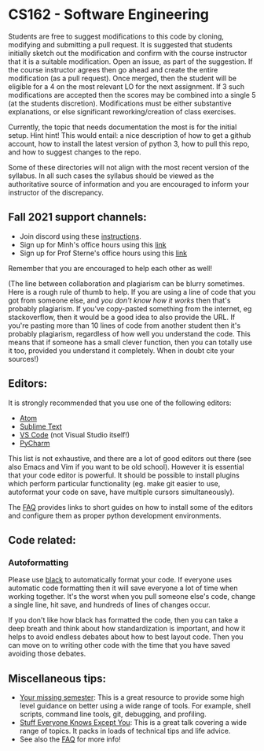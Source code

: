 # CS162 - Software Engineering

Students are free to suggest modifications to this code by cloning, modifying and submitting a pull request.  It is suggested that students initially sketch out the modification and confirm with the course instructor that it is a suitable modification.  Open an issue, as part of the suggestion.  If the course instructor agrees then go ahead and create the entire modification (as a pull request). Once merged, then the student will be eligible for a 4 on the most relevant LO for the next assignment.  If 3 such modifications are accepted then the scores may be combined into a single 5 (at the students discretion).  Modifications must be either substantive explanations, or else significant reworking/creation of class exercises.

Currently, the topic that needs documentation the most is for the initial setup.  Hint hint!  This would entail: a nice description of how to get a github account, how to install the latest version of python 3, how to pull this repo, and how to suggest changes to the repo.

Some of these directories will not align with the most recent version of the syllabus.  In all such cases the syllabus should be viewed as the authoritative source of information and you are encouraged to inform your instructor of the discrepancy.

## Fall 2021 support channels:
- Join discord using these [instructions](https://docs.google.com/document/d/1XL6PUEGJCiU-ekFPPFKgOfsp0Op2LACFyeaL-_UT6MA/edit?usp=sharing).
- Sign up for Minh's office hours using this [link](https://calendly.com/minh-nguyen-oh/cs162)
- Sign up for Prof Sterne's office hours using this [link](https://calendar.google.com/calendar/u/0/selfsched?sstoken=UUFVNEo3TG1xaktPfGRlZmF1bHR8YjY5ZjlmNTdmZjIxZWJiMDlhYmJkY2M4MTA5ZTlmNDA)

Remember that you are encouraged to help each other as well! 

(The line between collaboration and plagiarism can be blurry sometimes. Here is a rough rule of thumb to help. If you are using a line of code that you got from someone else, and *you don't know how it works* then that's probably plagiarism. If you've copy-pasted something from the internet, eg stackoverflow, then it would be a good idea to also provide the URL. If you're pasting more than 10 lines of code from another student then it's probably plagiarism, regardless of how well you understand the code. This means that if someone has a small clever function, then you can totally use it too, provided you understand it completely. When in doubt cite your sources!)

## Editors:
It is strongly recommended that you use one of the following editors:
 - [Atom](https://atom.io/)
 - [Sublime Text](https://www.sublimetext.com/)
 - [VS Code](https://code.visualstudio.com/) (not Visual Studio itself!)
 - [PyCharm](https://www.jetbrains.com/pycharm/)

This list is not exhaustive, and there are a lot of good editors out there (see also Emacs and Vim if you want to be old school).
However it is essential that your code editor is powerful. It should be possible to install plugins which perform particular functionality (eg. make git easier to use, autoformat your code on save, have multiple cursors simultaneously).

The [FAQ](FAQ.md) provides links to short guides on how to install some of the editors and configure them as proper python development environments.


## Code related:

### Autoformatting
Please use [black](https://pypi.org/project/black/) to automatically format your code. If everyone uses automatic code formatting then it will save everyone a lot of time when working together. It's the worst when you pull someone else's code, change a single line, hit save, and hundreds of lines of changes occur.

If you don't like how black has formatted the code, then you can take a deep breath
and think about how standardization is important, and how it helps to avoid
endless debates about how to best layout code. Then you can move on to writing other
code with the time that you have saved avoiding those debates.

## Miscellaneous tips:
 - [Your missing semester](https://missing.csail.mit.edu/):
This is a great resource to provide some high level guidance on better using a wide range of tools. For example, shell scripts, command line tools, git, debugging, and profiling. 
 - [Stuff Everyone Knows Except You](https://www.hackreactor.com/blog/laurie-voss-cto-of-npm-gives-engineering-fundamentals-talk): 
This is a great talk covering a wide range of topics. It packs in loads of technical tips and life advice. 
 - See also the [FAQ](FAQ.md) for more info!
